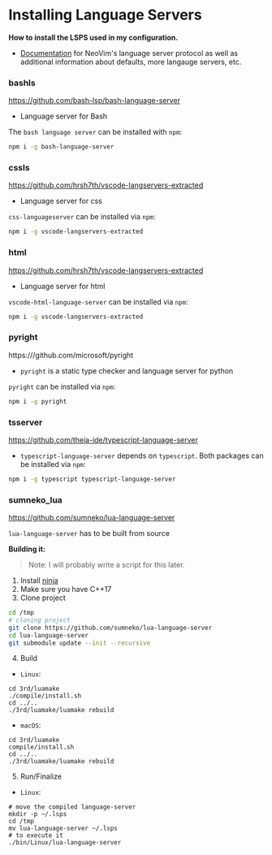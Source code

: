 # Installing Language Servers

**How to install the LSPS used in my configuration.**

- [Documentation](https://github.com/neovim/nvim-lspconfig/blob/master/CONFIG.md) for NeoVim's language server protocol as well as additional information about defaults, more langauge servers, etc. 



### bashls


https://github.com/bash-lsp/bash-language-server

- Language server for Bash 

The `bash language server` can be installed with `npm`:

```sh
npm i -g bash-language-server
```

### cssls

https://github.com/hrsh7th/vscode-langservers-extracted

- Language server for css 

`css-languageserver` can be installed via `npm`:

```sh
npm i -g vscode-langservers-extracted
```


### html

https://github.com/hrsh7th/vscode-langservers-extracted

- Language server for html

`vscode-html-language-server` can be installed via `npm`:

```sh
npm i -g vscode-langservers-extracted
```

### pyright

https:///github.com/microsoft/pyright 

- `pyright` is a static type checker and language server for python

`pyright` can be installed via `npm`:

```sh
npm i -g pyright
```

### tsserver

https://github.com/theia-ide/typescript-language-server

- `typescript-language-server` depends on `typescript`. Both packages can be installed via `npm`:

```sh
npm i -g typescript typescript-language-server
```

### sumneko_lua

https://github.com/sumneko/lua-language-server

`lua-language-server` has to be built from source

  **Building it:**
> Note: I will probably write a script for this later.

1. Install [ninja](https://github.com/ninja-build/ninja/wiki)
2. Make sure you have C++17
3. Clone project
```sh
cd /tmp
# cloning project
git clone https://github.com/sumneko/lua-language-server
cd lua-language-server
git submodule update --init --recursive
```
4. Build
+ `Linux`:
```shell
cd 3rd/luamake
./compile/install.sh
cd ../..
./3rd/luamake/luamake rebuild
```

+ `macOS`:
```shell
cd 3rd/luamake
compile/install.sh
cd ../..
./3rd/luamake/luamake rebuild
```

5. Run/Finalize
+ `Linux`:
```shell
# move the compiled language-server
mkdir -p ~/.lsps
cd /tmp
mv lua-language-server ~/.lsps
# to execute it 
./bin/Linux/lua-language-server
```
